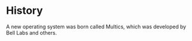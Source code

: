 # History 

A new operating system was born called Multics, which was developed by Bell Labs and others. 




